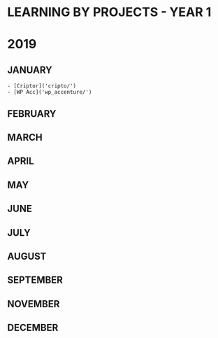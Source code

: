 # LEARNING BY PROJECTS - YEAR 1
# 2019

## JANUARY
	- [Criptor]('cripto/')
	- [WP Acc]('wp_accenture/')

## FEBRUARY

## MARCH

## APRIL

## MAY

## JUNE

## JULY

## AUGUST

## SEPTEMBER

## NOVEMBER

## DECEMBER
